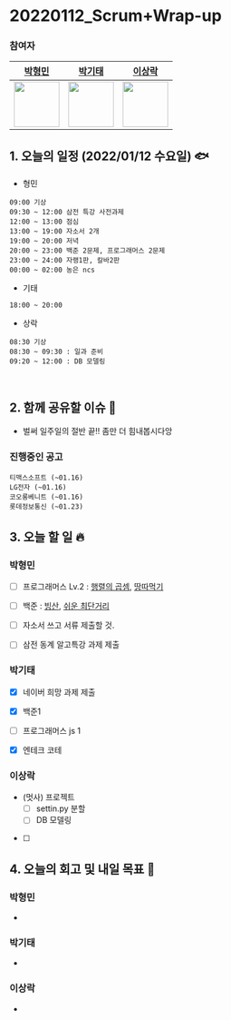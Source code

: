# 20220112_Scrum+Wrap-up

### 참여자

| [박형민](https://github.com/npnppn)  | [박기태](https://github.com/idiot-kitto)   | [이상락](https://github.com/SangRakee)  |
| :------: | :------: | :------:
|<img src="https://github.com/npnppn.png" width="80"> | <img src="https://github.com/idiot-kitto.png" width="80">|<img src="https://github.com/SangRakee.png" width="80">

## 1. 오늘의 일정 (2022/01/12 수요일) 🐟

- 형민
```
09:00 기상
09:30 ~ 12:00 삼전 특강 사전과제
12:00 ~ 13:00 점심
13:00 ~ 19:00 자소서 2개
19:00 ~ 20:00 저녁
20:00 ~ 23:00 백준 2문제, 프로그래머스 2문제
23:00 ~ 24:00 자랭1판, 칼바2판
00:00 ~ 02:00 농은 ncs
```

- 기태
```
18:00 ~ 20:00 

```

- 상락
```
08:30 기상
08:30 ~ 09:30 : 일과 준비 
09:20 ~ 12:00 : DB 모델링



```

## 2. 함께 공유할 이슈 💌
- 벌써 일주일의 절반 끝!! 좀만 더 힘내봅시다앙


### 진행중인 공고
```
티맥스소프트 (~01.16)
LG전자 (~01.16)
코오롱베니트 (~01.16)
롯데정보통신 (~01.23)
```



## 3. 오늘 할 일 🔥



### 박형민
- [ ] 프로그래머스 Lv.2 : [행렬의 곱셈](https://programmers.co.kr/learn/courses/30/lessons/12949), [땅따먹기](https://programmers.co.kr/learn/courses/30/lessons/12913) 
- [ ] 백준 : [빙산](https://www.acmicpc.net/problem/2573), [쉬운 최단거리](https://www.acmicpc.net/problem/14940)
- [ ] 자소서 쓰고 서류 제출할 것.
- [ ] 삼전 동계 알고특강 과제 제출


### 박기태

- [x] 네이버 희망 과제 제출
- [x] 백준1
- [ ] 프로그래머스 js 1
- [x] 엔테크 코테



### 이상락
- (멋사) 프로젝트
    - [ ] settin.py 분할
    - [ ] DB 모델링
- [ ] 




## 4. 오늘의 회고 및 내일 목표 🎈


    

### 박형민

- 

### 박기태

- 


### 이상락
- 
